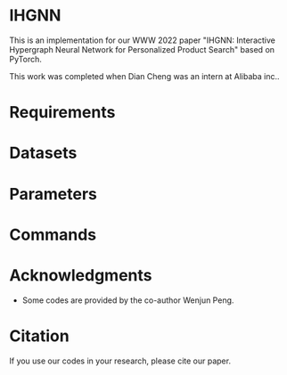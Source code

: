 # IHGNN

This is an implementation for our WWW 2022 paper "IHGNN: Interactive Hypergraph Neural Network for Personalized Product Search" based on PyTorch.

This work was completed when Dian Cheng was an intern at Alibaba inc..

# Requirements

# Datasets

# Parameters

# Commands

# Acknowledgments

* Some codes are provided by the co-author Wenjun Peng.

# Citation

If you use our codes in your research, please cite our paper.